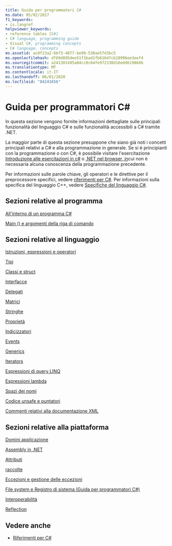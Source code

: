 ```yaml
---
title: Guida per programmatori C#
ms.date: 05/02/2017
f1_keywords:
- cs.langref
helpviewer_keywords:
- reference tables [C#]
- C# language, programming guide
- Visual C#, programming concepts
- C# language, concepts
ms.assetid: ac0f23a2-6bf3-4077-be99-538ae5fd3bc5
ms.openlocfilehash: df69d895dee51f1bad1fb6164fcb18996ee3eef4
ms.sourcegitcommit: a241301495a84cc8c64fe972330d16edd619868b
ms.translationtype: MT
ms.contentlocale: it-IT
ms.lasthandoff: 06/01/2020
ms.locfileid: "84241656"
---
```

# <a name="c-programming-guide"></a>Guida per programmatori C#

In questa sezione vengono fornite informazioni dettagliate sulle principali funzionalità del linguaggio C# e sulle funzionalità accessibili a C# tramite .NET.  
  
 La maggior parte di questa sezione presuppone che siano già noti i concetti principali relativi a C# e alla programmazione in generale. Se si è principianti con la programmazione o con C#, è possibile visitare l'esercitazione [Introduzione alle esercitazioni in c#](../tutorials/intro-to-csharp/index.md) o [.NET nel browser, in](https://dotnet.microsoft.com/learn/dotnet/in-browser-tutorial/1)cui non è necessaria alcuna conoscenza della programmazione precedente.  
  
 Per informazioni sulle parole chiave, gli operatori e le direttive per il preprocessore specifici, vedere [riferimenti per C#](../language-reference/index.md). Per informazioni sulla specifica del linguaggio C++, vedere [Specifiche del linguaggio C#](/dotnet/csharp/language-reference/language-specification/introduction).  
  
## <a name="program-sections"></a>Sezioni relative al programma

[All'interno di un programma C#](./inside-a-program/index.md)  
  
[Main () e argomenti della riga di comando](./main-and-command-args/index.md)  

## <a name="language-sections"></a>Sezioni relative al linguaggio

[Istruzioni, espressioni e operatori](./statements-expressions-operators/index.md)  

 [Tipi](./types/index.md)  

 [Classi e struct](./classes-and-structs/index.md)  
  
 [Interfacce](./interfaces/index.md)  

 [Delegati](./delegates/index.md)  

 [Matrici](./arrays/index.md)  
  
 [Stringhe](./strings/index.md)  
  
 [Proprietà](./classes-and-structs/properties.md)  
  
 [Indicizzatori](./indexers/index.md)  
  
 [Events](./events/index.md)  
  
 [Generics](./generics/index.md)  
  
 [Iterators](./concepts/iterators.md)
  
 [Espressioni di query LINQ](../linq/index.md)  
  
 [Espressioni lambda](./statements-expressions-operators/lambda-expressions.md)  
  
 [Spazi dei nomi](./namespaces/index.md)  
  
 [Codice unsafe e puntatori](./unsafe-code-pointers/index.md)  
  
 [Commenti relativi alla documentazione XML](./xmldoc/index.md)  
  
## <a name="platform-sections"></a>Sezioni relative alla piattaforma

 [Domini applicazione](../../framework/app-domains/application-domains.md)  
  
 [Assembly in .NET](../../standard/assembly/index.md)  
  
 [Attributi](./concepts/attributes/index.md)  
  
 [raccolte](./concepts/collections.md)  
  
 [Eccezioni e gestione delle eccezioni](./exceptions/index.md)  
  
 [File system e Registro di sistema (Guida per programmatori C#)](./file-system/index.md)  
  
 [Interoperabilità](./interop/index.md)  
  
 [Reflection](./concepts/reflection.md)  
  
## <a name="see-also"></a>Vedere anche

- [Riferimenti per C#](../language-reference/index.md)
